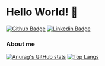 # Hello World! 👋

[![Github Badge](https://img.shields.io/badge/-Github-000?style=flat-square&logo=Github&logoColor=white&link=https://github.com/jorgedobkovski/)](https://github.com/jorgedobkovski/) [![Linkedin Badge](https://img.shields.io/badge/-LinkedIn-blue?style=flat-square&logo=Linkedin&logoColor=white&link=https://www.linkedin.com/in/jorgedobkovski/)](https://www.linkedin.com/in/jorgedobkovski/) 

### About me

[![Anurag's GitHub stats](https://github-readme-stats.vercel.app/api?username=jorgedobkovski&show_icons=true&theme=radical)](https://github.com/anuraghazra/github-readme-stats) [![Top Langs](https://github-readme-stats.vercel.app/api/top-langs/?username=jorgedobkovski&theme=radical&layout=compact)](https://github.com/anuraghazra/github-readme-stats)


<!--
**jorgedobkovski/jorgedobkovski** is a ✨ _special_ ✨ repository because its `README.md` (this file) appears on your GitHub profile.

Here are some ideas to get you started:

- 🔭 I’m currently working on ...
- 🌱 I’m currently learning ...
- 👯 I’m looking to collaborate on ...
- 🤔 I’m looking for help with ...
- 💬 Ask me about ...
- 📫 How to reach me: ...
- 😄 Pronouns: ...
- ⚡ Fun fact: ...
-->
